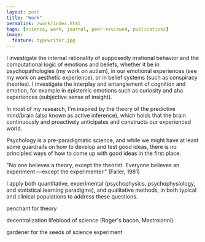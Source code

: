 ```yaml
---
layout: post
title: "Work"
permalink: /work/index.html
tags: [science, work, journal, peer-reviewed, publications]
image:
  feature: typewriter.jpg
---
```


I investigate the internal rationality of supposedly irrational behavior and the computational logic of emotions and beliefs, whether it be in psychopathologies (my work on autism), in our emotional experiences (see my work on aesthetic experience), or in belief systems (such as conspiracy theories). I investigate the interplay and entanglement of cognition and emotion, for example in epistemic emotions such as curiosity and aha experiences (subjective sense of insight).

In most of my research, I'm inspired by the theory of the predictive mind/brain (also known as active inference), which holds that the brain continuously and proactively anticipates and constructs our experienced world. 

Psychology is a pre-paradigmatic science, and while we might have at least some guardrails on how to develop and test good ideas, there is no principled ways of how to come up with good ideas in the first place.

"No one believes a theory, except the theorist. Everyone believes an experiment —except the experimenter." (Faller, 1981)

I apply both quantitative, experimental (psychophysics, psychophysiology, and statistical learning paradigms), and qualitative methods, in both typical and clinical populations to address these questions. 

penchant for theory

decentralization lifeblood of science (Roger's bacon, Mastroianni)

gardener for the seeds of science experiment